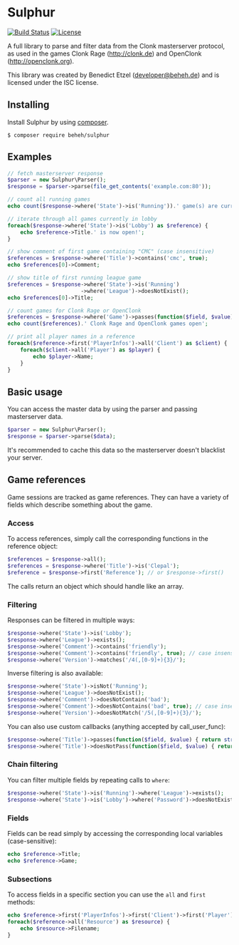 # Sulphur

[![Build Status](https://travis-ci.org/beheh/sulphur.svg?branch=master)](https://travis-ci.org/beheh/sulphur)
[![License](https://img.shields.io/packagist/l/beheh/sulphur.svg)](https://packagist.org/packages/beheh/sulphur)

A full library to parse and filter data from the Clonk masterserver protocol, as used in the games Clonk Rage (http://clonk.de) and OpenClonk (http://openclonk.org).

This library was created by Benedict Etzel (developer@beheh.de) and is licensed under the ISC license.

## Installing

Install Sulphur by using [composer](https://getcomposer.org/).

```ShellSession
$ composer require beheh/sulphur
```

## Examples

```php
// fetch masterserver response
$parser = new Sulphur\Parser();
$response = $parser->parse(file_get_contents('example.com:80'));

// count all running games
echo count($response->where('State')->is('Running')).' game(s) are currently running';

// iterate through all games currently in lobby
foreach($response->where('State')->is('Lobby') as $reference) {
    echo $reference->Title.' is now open!';
}

// show comment of first game containing "CMC" (case insensitive)
$references = $response->where('Title')->contains('cmc', true);
echo $references[0]->Comment;

// show title of first running league game
$references = $response->where('State')->is('Running')
                       ->where('League')->doesNotExist();
echo $references[0]->Title;

// count games for Clonk Rage or OpenClonk
$references = $response->where('Game')->passes(function($field, $value) { return $value === 'Clonk Rage' || $value === 'OpenClonk'; });
echo count($references).' Clonk Rage and OpenClonk games open';

// print all player names in a reference
foreach($reference->first('PlayerInfos')->all('Client') as $client) {
	foreach($client->all('Player') as $player) {
		echo $player->Name;
	}
}
```

## Basic usage

You can access the master data by using the parser and passing masterserver data.

```php
$parser = new Sulphur\Parser();
$response = $parser->parse($data);
```

It's recommended to cache this data so the masterserver doesn't blacklist your server.

## Game references

Game sessions are tracked as game references. They can have a variety of fields which describe something about the game.

### Access

To access references, simply call the corresponding functions in the reference object:

```php
$references = $response->all();
$references = $response->where('Title')->is('Clepal');
$reference = $response->first('Reference'); // or $response->first()
```

The calls return an object which should handle like an array.

### Filtering

Responses can be filtered in multiple ways:

```php
$response->where('State')->is('Lobby');
$response->where('League')->exists();
$response->where('Comment')->contains('friendly');
$response->where('Comment')->contains('friendly', true); // case insensitive
$response->where('Version')->matches('/4(,[0-9]+){3}/');
```

Inverse filtering is also available:

```php
$response->where('State')->isNot('Running');
$response->where('League')->doesNotExist();
$response->where('Comment')->doesNotContain('bad');
$response->where('Comment')->doesNotContains('bad', true); // case insensitive
$response->where('Version')->doesNotMatch('/5(,[0-9]+){3}/');
```

You can also use custom callbacks (anything accepted by call_user_func):

```php
$response->where('Title')->passes(function($field, $value) { return strlen($value) > 5; });
$response->where('Title')->doesNotPass(function($field, $value) { return strlen($value) <= 3; });
```

### Chain filtering

You can filter multiple fields by repeating calls to `where`:

```php
$response->where('State')->is('Running')->where('League')->exists();
$response->where('State')->is('Lobby')->where('Password')->doesNotExist();
```

### Fields

Fields can be read simply by accessing the corresponding local variables (case-sensitive):

```php
echo $reference->Title;
echo $reference->Game;
```

### Subsections

To access fields in a specific section you can use the `all` and `first` methods:

```php
echo $reference->first('PlayerInfos')->first('Client')->first('Player')->Name;
foreach($reference->all('Resource') as $resource) {
	echo $resource->Filename;
}
```